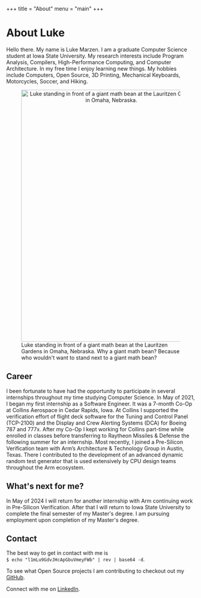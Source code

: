 +++
title = "About"
menu = "main"
+++

# About Luke

Hello there.  My name is Luke Marzen.  I am a graduate Computer Science student at Iowa State University.  My research interests include Program Analysis, Compilers, High-Performance Computing, and Computer Architecture.  In my free time I enjoy learning new things.  My hobbies include Computers, Open Source, 3D Printing, Mechanical Keyboards, Motorcycles, Soccer, and Hiking.

<figure>
    <center>
    <img src="/images/about/Lauritzen_Gardens_20Mar2022.jpg"
         alt="Luke standing in front of a giant math bean at the Lauritzen Gardens in Omaha, Nebraska."
         width="480" height="672">
    </center>
    <figcaption>Luke standing in front of a giant math bean at the Lauritzen Gardens in Omaha, Nebraska.  Why a giant math bean? Because who wouldn't want to stand next to a giant math bean?</figcaption>
</figure>


## Career

I been fortunate to have had the opportunity to participate in several internships throughout my time studying Computer Science.  In May of 2021, I began my first internship as a Software Engineer.  It was a 7-month Co-Op at Collins Aerospace in Cedar Rapids, Iowa.  At Collins I supported the verification effort of flight deck software for the Tuning and Control Panel (TCP-2100) and the Display and Crew Alerting Systems (DCA) for Boeing 787 and 777x.  After my Co-Op I kept working for Collins part-time while enrolled in classes before transferring to Raytheon Missiles & Defense the following summer for an internship.  Most recently, I joined a Pre-Silicon Verification team with Arm’s Architecture & Technology Group in Austin, Texas.  There I contributed to the development of an advanced dynamic random test generator that is used extensively by CPU design teams throughout the Arm ecosystem.


## What's next for me? 

In May of 2024 I will return for another internship with Arm continuing work in Pre-Silicon Verification.  After that I will return to Iowa State University to complete the final semester of my Master's degree.  I am pursuing employment upon completion of my Master's degree.


## Contact

The best way to get in contact with me is <br>
`$ echo "l1mLu9GdvJHcApGbuVmeyFWb" | rev | base64 -d`.

To see what Open Source projects I am contributing to checkout out my [GitHub](https://github.com/lmarzen).

Connect with me on [LinkedIn](https://www.linkedin.com/in/lukemarzen/).


